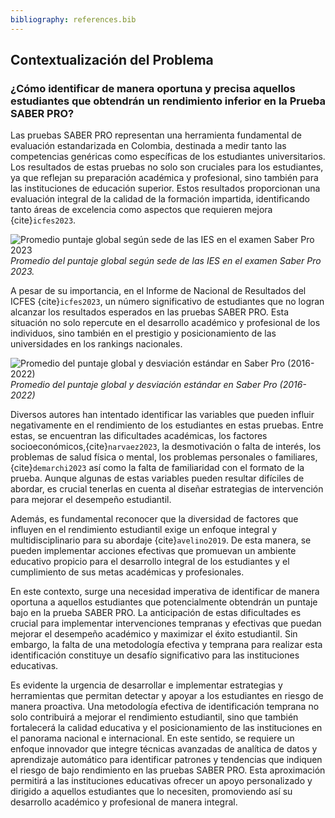```yaml
---
bibliography: references.bib
---
```

## Contextualización del Problema

### ¿Cómo identificar de manera oportuna y precisa aquellos estudiantes que obtendrán un rendimiento inferior en la Prueba SABER PRO?

Las pruebas SABER PRO representan una herramienta fundamental de evaluación estandarizada en Colombia, destinada a medir tanto las competencias genéricas como específicas de los estudiantes universitarios. Los resultados de estas pruebas no solo son cruciales para los estudiantes, ya que reflejan su preparación académica y profesional, sino también para las instituciones de educación superior. Estos resultados proporcionan una evaluación integral de la calidad de la formación impartida, identificando tanto áreas de excelencia como aspectos que requieren mejora {cite}`icfes2023`.

![Promedio puntaje global según sede de las IES en el examen Saber Pro 2023](ies.png)
*Promedio del puntaje global según sede de las IES en el examen Saber Pro 2023.*

A pesar de su importancia, en el Informe de Nacional de Resultados del ICFES {cite}`icfes2023`, un número significativo de estudiantes que no logran alcanzar los resultados esperados en las pruebas SABER PRO. Esta situación no solo repercute en el desarrollo académico y profesional de los individuos, sino también en el prestigio y posicionamiento de las universidades en los rankings nacionales.

![Promedio del puntaje global y desviación estándar en Saber Pro (2016-2022)](pg.png)
*Promedio del puntaje global y desviación estándar en Saber Pro (2016-2022)*

Diversos autores han intentado identificar las variables que pueden influir negativamente en el rendimiento de los estudiantes en estas pruebas. Entre estas, se encuentran las dificultades académicas, los factores socioeconómicos,{cite}`narvaez2023`, la desmotivación o falta de interés, los problemas de salud física o mental, los problemas personales o familiares, {cite}`demarchi2023` así como la falta de familiaridad con el formato de la prueba. Aunque algunas de estas variables pueden resultar difíciles de abordar, es crucial tenerlas en cuenta al diseñar estrategias de intervención para mejorar el desempeño estudiantil.

Además, es fundamental reconocer que la diversidad de factores que influyen en el rendimiento estudiantil exige un enfoque integral y multidisciplinario para su abordaje {cite}`avelino2019`. De esta manera, se pueden implementar acciones efectivas que promuevan un ambiente educativo propicio para el desarrollo integral de los estudiantes y el cumplimiento de sus metas académicas y profesionales.

En este contexto, surge una necesidad imperativa de identificar de manera oportuna a aquellos estudiantes que potencialmente obtendrán un puntaje bajo en la prueba SABER PRO. La anticipación de estas dificultades es crucial para implementar intervenciones tempranas y efectivas que puedan mejorar el desempeño académico y maximizar el éxito estudiantil. Sin embargo, la falta de una metodología efectiva y temprana para realizar esta identificación constituye un desafío significativo para las instituciones educativas.

Es evidente la urgencia de desarrollar e implementar estrategias y herramientas que permitan detectar y apoyar a los estudiantes en riesgo de manera proactiva. Una metodología efectiva de identificación temprana no solo contribuirá a mejorar el rendimiento estudiantil, sino que también fortalecerá la calidad educativa y el posicionamiento de las instituciones en el panorama nacional e internacional. En este sentido, se requiere un enfoque innovador que integre técnicas avanzadas de analítica de datos y aprendizaje automático para identificar patrones y tendencias que indiquen el riesgo de bajo rendimiento en las pruebas SABER PRO. Esta aproximación permitirá a las instituciones educativas ofrecer un apoyo personalizado y dirigido a aquellos estudiantes que lo necesiten, promoviendo así su desarrollo académico y profesional de manera integral.






